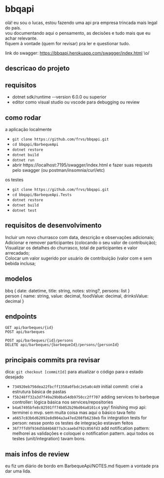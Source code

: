 # bbqapi
olá! eu sou o lucas, estou fazendo uma api pra empresa trincada mais legal do país.  
vou documentando aqui o pensamento, as decisões e tudo mais que eu achar relevante.  
fiquem à vontade (quem for revisar) pra ler e questionar tudo.  

link do swagger: https://bbqapi.herokuapp.com/swagger/index.html \o/  

## descricao do projeto


## requisitos
- dotnet sdk/runtime --version 6.0.0 ou superior
- editor como visual studio ou vscode para debugging ou review

## como rodar
a aplicação localmente
- ```git clone https://github.com/frvs/bbqapi.git```
- ```cd bbqapi/BarbequeApi```
- ```dotnet restore```
- ```dotnet build```
- ```dotnet run```
- abrir https://localhost:7195/swagger/index.html e fazer suas requests pelo swagger (ou postman/insomnia/curl/etc)

os testes  
- ```git clone https://github.com/frvs/bbqapi.git```
- ```cd bbqapi/BarbequeApi.Tests```
- ```dotnet restore```
- ```dotnet build```
- ```dotnet test```

## requisitos de desenvolvimento
Incluir um novo churrasco com data, descrição e observações adicionais;  
Adicionar e remover participantes (colocando o seu valor de contribuição);  
Visualizar os detalhes do churrasco, total de participantes e valor arrecadado;  
Colocar um valor sugerido por usuário de contribuição (valor com e sem bebida inclusa;

## modelos 

bbq { date: datetime, title: string, notes: string?, persons: list<person> }  
person { name: string, value: decimal, foodValue: decimal, drinksValue: decimal }  

## endpoints

```
GET api/barbeques/{id}  
POST api/barbeques  
```
```
POST api/barbeques/{id}/persons  
DELETE api/barbeques/{barbequeId}/persons/{personId}  
```

## principais commits pra revisar
dica: ```git checkout [commitId]``` para atualizar o código para o estado desejado
- ```734920eb756dea22fbcff1358a0fbdc2e5a0c4d9``` initial commit: criei a estrutura básica de pastas 
- ```f5b248ff32a3d7f49a29b0ba54db9750cc2ff707``` adding services to barbeque controller: lógica básica nos services/repositories 
- ```b4a67495bfe8c02591ff74b052b29bd04a0101c4``` yay! finishing mvp api: terminei o mvp. sem muita coisa mas aqui o básico tava feito
- ```a6657c83b6d62092e8d904a3a47ed208fb6238eb``` fix integration tests for person: nesse ponto os testes de integração estavam feitos
- ```36f7ffd9f934d5b84b6877a3caaebd792c056fd3``` add notification pattern: melhorei as validações e coloquei o notification pattern. aqui todos os testes (unit/integration) tavam bons.

## mais infos de review
eu fiz um diário de bordo em BarbequeApi/NOTES.md
fiquem a vontade pra dar uma lida.
